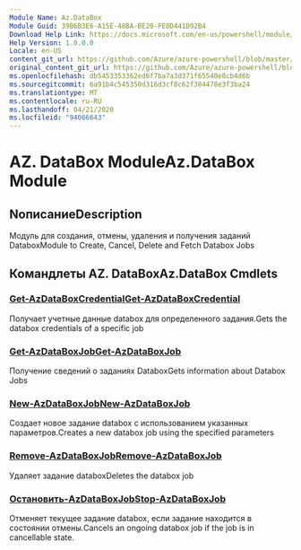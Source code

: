 ```yaml
---
Module Name: Az.DataBox
Module Guid: 39B6B3E6-A15E-48BA-BE20-FE0D441D92B4
Download Help Link: https://docs.microsoft.com/en-us/powershell/module/az.databox
Help Version: 1.0.0.0
Locale: en-US
content_git_url: https://github.com/Azure/azure-powershell/blob/master/src/DataBox/DataBox/help/Az.DataBox.md
original_content_git_url: https://github.com/Azure/azure-powershell/blob/master/src/DataBox/DataBox/help/Az.DataBox.md
ms.openlocfilehash: db5453353362ed6f7ba7a3d371f65540e8cb4d6b
ms.sourcegitcommit: 6a91b4c545350d316d3cf8c62f384478e3f3ba24
ms.translationtype: MT
ms.contentlocale: ru-RU
ms.lasthandoff: 04/21/2020
ms.locfileid: "94066643"
---
```

# <span data-ttu-id="7932f-101">AZ. DataBox Module</span><span class="sxs-lookup"><span data-stu-id="7932f-101">Az.DataBox Module</span></span>
## <span data-ttu-id="7932f-102">Nописание</span><span class="sxs-lookup"><span data-stu-id="7932f-102">Description</span></span>
<span data-ttu-id="7932f-103">Модуль для создания, отмены, удаления и получения заданий Databox</span><span class="sxs-lookup"><span data-stu-id="7932f-103">Module to Create, Cancel, Delete and Fetch Databox Jobs</span></span>

## <span data-ttu-id="7932f-104">Командлеты AZ. DataBox</span><span class="sxs-lookup"><span data-stu-id="7932f-104">Az.DataBox Cmdlets</span></span>
### [<span data-ttu-id="7932f-105">Get-AzDataBoxCredential</span><span class="sxs-lookup"><span data-stu-id="7932f-105">Get-AzDataBoxCredential</span></span>](Get-AzDataBoxCredential.md)
<span data-ttu-id="7932f-106">Получает учетные данные databox для определенного задания.</span><span class="sxs-lookup"><span data-stu-id="7932f-106">Gets the databox credentials of a specific job</span></span>

### [<span data-ttu-id="7932f-107">Get-AzDataBoxJob</span><span class="sxs-lookup"><span data-stu-id="7932f-107">Get-AzDataBoxJob</span></span>](Get-AzDataBoxJob.md)
<span data-ttu-id="7932f-108">Получение сведений о заданиях Databox</span><span class="sxs-lookup"><span data-stu-id="7932f-108">Gets information about Databox Jobs</span></span>

### [<span data-ttu-id="7932f-109">New-AzDataBoxJob</span><span class="sxs-lookup"><span data-stu-id="7932f-109">New-AzDataBoxJob</span></span>](New-AzDataBoxJob.md)
<span data-ttu-id="7932f-110">Создает новое задание databox с использованием указанных параметров.</span><span class="sxs-lookup"><span data-stu-id="7932f-110">Creates a new databox job using the specified parameters</span></span>

### [<span data-ttu-id="7932f-111">Remove-AzDataBoxJob</span><span class="sxs-lookup"><span data-stu-id="7932f-111">Remove-AzDataBoxJob</span></span>](Remove-AzDataBoxJob.md)
<span data-ttu-id="7932f-112">Удаляет задание databox</span><span class="sxs-lookup"><span data-stu-id="7932f-112">Deletes the databox job</span></span>

### [<span data-ttu-id="7932f-113">Остановить-AzDataBoxJob</span><span class="sxs-lookup"><span data-stu-id="7932f-113">Stop-AzDataBoxJob</span></span>](Stop-AzDataBoxJob.md)
<span data-ttu-id="7932f-114">Отменяет текущее задание databox, если задание находится в состоянии отмены.</span><span class="sxs-lookup"><span data-stu-id="7932f-114">Cancels an ongoing databox job if the job is in cancellable state.</span></span>

